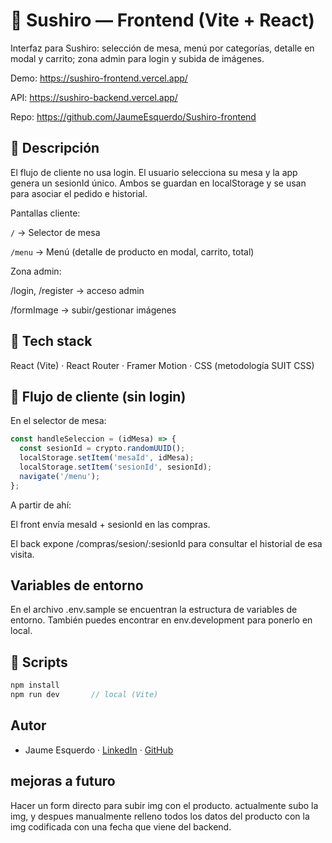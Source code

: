 # 🥢 Sushiro — Frontend (Vite + React)
Interfaz para Sushiro: selección de mesa, menú por categorías, detalle en modal y carrito; zona admin para login y subida de imágenes.

Demo: https://sushiro-frontend.vercel.app/

API: https://sushiro-backend.vercel.app/

Repo: https://github.com/JaumeEsquerdo/Sushiro-frontend

## 📖 Descripción
El flujo de cliente no usa login. El usuario selecciona su mesa y la app genera un sesionId único. Ambos se guardan en localStorage y se usan para asociar el pedido e historial.

Pantallas cliente:

`/` → Selector de mesa

`/menu` → Menú (detalle de producto en modal, carrito, total)

Zona admin:

/login, /register → acceso admin

/formImage → subir/gestionar imágenes

## 🧱 Tech stack
React (Vite) · React Router · Framer Motion · CSS (metodología SUIT CSS)

## 🔄 Flujo de cliente (sin login)
En el selector de mesa:

```js
const handleSeleccion = (idMesa) => {
  const sesionId = crypto.randomUUID();
  localStorage.setItem('mesaId', idMesa);
  localStorage.setItem('sesionId', sesionId);
  navigate('/menu');
};

```
A partir de ahí:

El front envía mesaId + sesionId en las compras.

El back expone /compras/sesion/:sesionId para consultar el historial de esa visita.

## Variables de entorno

En el archivo .env.sample se encuentran la estructura de variables de entorno. También puedes encontrar en env.development para ponerlo en local.

## 🧰 Scripts

```js
npm install
npm run dev       // local (Vite)
```

## Autor

- Jaume Esquerdo · [LinkedIn](https://www.linkedin.com/in/jaume-esquerdo/) · [GitHub](https://github.com/JaumeEsquerdo)

## mejoras a futuro
Hacer un form directo para subir img con el producto. actualmente subo la img, y despues manualmente relleno todos los datos del producto con la img codificada con una fecha que viene del backend.

